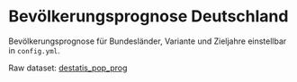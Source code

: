 # Bevölkerungsprognose Deutschland

Bevölkerungsprognose für Bundesländer, Variante und Zieljahre einstellbar in
`config.yml`.

Raw dataset:
[destatis_pop_prog](../../raw/destatis_pop_prog/dataset.md)
